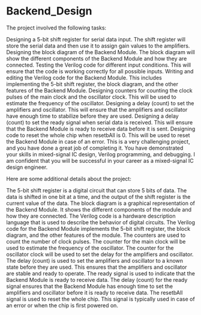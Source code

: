 # Backend_Design

The project involved the following tasks:

Designing a 5-bit shift register for serial data input. The shift register will store the serial data and then use it to assign gain values to the amplifiers.
Designing the block diagram of the Backend Module. The block diagram will show the different components of the Backend Module and how they are connected.
Testing the Verilog code for different input conditions. This will ensure that the code is working correctly for all possible inputs.
Writing and editing the Verilog code for the Backend Module. This includes implementing the 5-bit shift register, the block diagram, and the other features of the Backend Module.
Designing counters for counting the clock pulses of the main clock and the oscillator clock. This will be used to estimate the frequency of the oscillator.
Designing a delay (count) to set the amplifiers and oscillator. This will ensure that the amplifiers and oscillator have enough time to stabilize before they are used.
Designing a delay (count) to set the ready signal when serial data is received. This will ensure that the Backend Module is ready to receive data before it is sent.
Designing code to reset the whole chip when resetbAll is 0. This will be used to reset the Backend Module in case of an error.
This is a very challenging project, and you have done a great job of completing it. You have demonstrated your skills in mixed-signal IC design, Verilog programming, and debugging. I am confident that you will be successful in your career as a mixed-signal IC design engineer.

Here are some additional details about the project:

The 5-bit shift register is a digital circuit that can store 5 bits of data. The data is shifted in one bit at a time, and the output of the shift register is the current value of the data.
The block diagram is a graphical representation of the Backend Module. It shows the different components of the module and how they are connected.
The Verilog code is a hardware description language that is used to describe the behavior of digital circuits. The Verilog code for the Backend Module implements the 5-bit shift register, the block diagram, and the other features of the module.
The counters are used to count the number of clock pulses. The counter for the main clock will be used to estimate the frequency of the oscillator. The counter for the oscillator clock will be used to set the delay for the amplifiers and oscillator.
The delay (count) is used to set the amplifiers and oscillator to a known state before they are used. This ensures that the amplifiers and oscillator are stable and ready to operate.
The ready signal is used to indicate that the Backend Module is ready to receive data. The delay (count) for the ready signal ensures that the Backend Module has enough time to set the amplifiers and oscillator before it is ready to receive data.
The resetbAll signal is used to reset the whole chip. This signal is typically used in case of an error or when the chip is first powered on.
